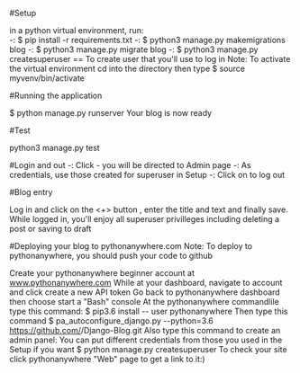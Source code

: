 #Setup

in a python virtual environment, run:\
-: $ pip install -r requirements.txt
-: $ python3 manage.py makemigrations blog
-: $ python3 manage.py migrate blog
-: $ python3 manage.py createsuperuser == To create user that you'll use to log in
Note: To activate the virtual environment cd into the directory then type $ source myvenv/bin/activate


#Running the application

$ python manage.py runserver
Your blog is now ready


#Test

python3 manage.py test


#Login and out
-: Click <Log in> - you will be directed to Admin page
-: As <Log in> credentials, use those created for superuser in Setup
-: Click on <Log out> to log out


#Blog entry

Log in and click on the <+> button , enter the title and text and finally save. While logged in, you'll enjoy all superuser privilleges including deleting a post or saving to draft



#Deploying your blog to pythonanywhere.com
Note: To deploy to pythonanywhere, you should push your code to github

Create your pythonanywhere beginner account at www.pythonanywhere.com
While at your dashboard, navigate to account and click create a new API token
Go back to pythonanywhere dashboard then choose start a "Bash" console
At the pythonanywhere commandlile type this command: $ pip3.6 install -- user pythonanywhere
Then type this command $ pa_autoconfigure_django.py --python=3.6 https://github.com/<your-github-username>/Django-Blog.git
Also type this command to create an admin panel: You can put different credentials from those you used in the Setup if you want $ python manage.py createsuperuser
To check your site click pythonanywhere "Web" page to get a link to it:)


